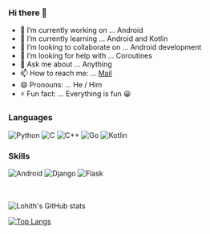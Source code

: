 ### Hi there 👋

- 🔭 I’m currently working on ... Android
- 🌱 I’m currently learning ... Android and Kotlin
- 👯 I’m looking to collaborate on ... Android development
- 🤔 I’m looking for help with ... Coroutines
- 💬 Ask me about ... Anything
- 📫 How to reach me: ... [Mail](mailto:rocklohithreddy@gmail.com)
- 😄 Pronouns: ... He / Him
- ⚡ Fun fact: ... Everything is fun 😀

### Languages 

<div>
<img alt="Python" src="https://img.shields.io/badge/python-%2314354C.svg?&style=for-the-badge&logo=python&logoColor=white"/>
<img alt="C" src="https://img.shields.io/badge/c-%2300599C.svg?&style=for-the-badge&logo=c&logoColor=white"/>
<img alt="C++" src="https://img.shields.io/badge/c++-%2300599C.svg?&style=for-the-badge&logo=c%2B%2B&ogoColor=white"/>
<img alt="Go" src="https://img.shields.io/badge/go-%2300ADD8.svg?&style=for-the-badge&logo=go&logoColor=white"/>
<img alt="Kotlin" src="https://img.shields.io/badge/kotlin-%230095D5.svg?&style=for-the-badge&logo=kotlin&logoColor=white"/>
</div>

### Skills

<div>
<img alt="Android" src="https://img.shields.io/badge/Android-3DDC84?style=for-the-badge&logo=android&logoColor=white" />
<img alt="Django" src="https://img.shields.io/badge/django-%23092E20.svg?&style=for-the-badge&logo=django&logoColor=white"/>
<img alt="Flask" src="https://img.shields.io/badge/flask-%23000.svg?&style=for-the-badge&logo=flask&logoColor=white"/>
  </div>
  <br/>
  <br/>

![Lohith's GitHub stats](https://github-readme-stats.vercel.app/api?username=lohithreddy2002&show_icons=true&theme=radical)

[![Top Langs](https://github-readme-stats.vercel.app/api/top-langs/?username=lohithreddy2002&langs_count=5)](https://github.com/anuraghazra/github-readme-stats)

